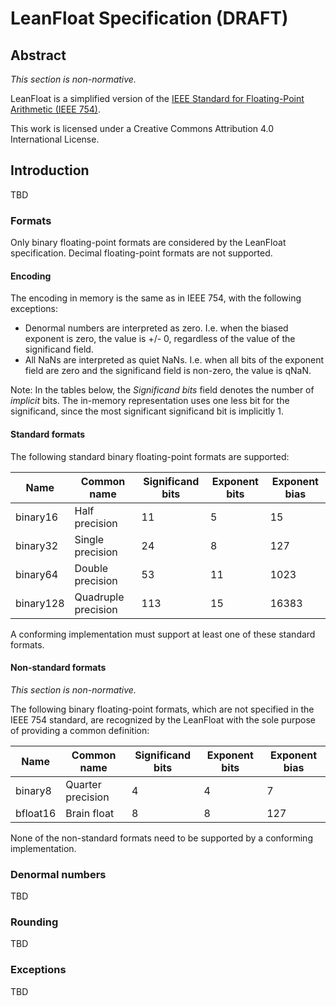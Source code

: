 # LeanFloat Specification (DRAFT)

## Abstract

*This section is non-normative.*

LeanFloat is a simplified version of the [IEEE Standard for Floating-Point Arithmetic (IEEE 754)](https://en.wikipedia.org/wiki/IEEE_754).

This work is licensed under a Creative Commons Attribution 4.0 International License.

## Introduction

TBD

### Formats

Only binary floating-point formats are considered by the LeanFloat
specification. Decimal floating-point formats are not supported.

#### Encoding

The encoding in memory is the same as in IEEE 754, with the following
exceptions:

* Denormal numbers are interpreted as zero. I.e. when the biased exponent is
  zero, the value is +/- 0, regardless of the value of the significand field.
* All NaNs are interpreted as quiet NaNs. I.e. when all bits of the exponent
  field are zero and the significand field is non-zero, the value is qNaN.

Note: In the tables below, the *Significand bits* field denotes the number
of *implicit* bits. The in-memory representation uses one less bit for the
significand, since the most significant significand bit is implicitly 1.

#### Standard formats

The following standard binary floating-point formats are supported:

| Name      | Common name         | Significand bits | Exponent bits | Exponent bias |
| --------- | ------------------- | ---------------- | ------------- | ------------- |
| binary16  | Half precision      | 11               | 5             | 15            |
| binary32  | Single precision    | 24               | 8             | 127           |
| binary64  | Double precision    | 53               | 11            | 1023          |
| binary128 | Quadruple precision | 113              | 15            | 16383         |

A conforming implementation must support at least one of these standard
formats.

#### Non-standard formats

*This section is non-normative.*

The following binary floating-point formats, which are not specified in the
IEEE 754 standard, are recognized by the LeanFloat with the sole purpose of
providing a common definition:

| Name      | Common name         | Significand bits | Exponent bits | Exponent bias |
| --------- | ------------------- | ---------------- | ------------- | ------------- |
| binary8   | Quarter precision   | 4                | 4             | 7             |
| bfloat16  | Brain float         | 8                | 8             | 127           |

None of the non-standard formats need to be supported by a conforming
implementation.

### Denormal numbers

TBD

### Rounding

TBD

### Exceptions

TBD
